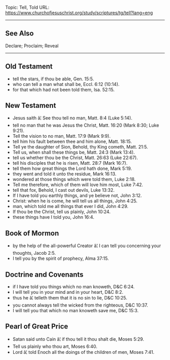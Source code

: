 Topic: Tell, Told
URL: https://www.churchofjesuschrist.org/study/scriptures/tg/tell?lang=eng

---

## See Also

Declare; Proclaim; Reveal

---

## Old Testament

- tell the stars, if thou be able, Gen. 15:5.
- who can tell a man what shall be, Eccl. 6:12 (10:14).
- for that which had not been told them, Isa. 52:15.

## New Testament

- Jesus saith â¦ See thou tell no man, Matt. 8:4 (Luke 5:14).
- tell no man that he was Jesus the Christ, Matt. 16:20 (Mark 8:30; Luke 9:21).
- Tell the vision to no man, Matt. 17:9 (Mark 9:9).
- tell him his fault between thee and him alone, Matt. 18:15.
- Tell ye the daughter of Sion, Behold, thy King cometh, Matt. 21:5.
- Tell us, when shall these things be, Matt. 24:3 (Mark 13:4).
- tell us whether thou be the Christ, Matt. 26:63 (Luke 22:67).
- tell his disciples that he is risen, Matt. 28:7 (Mark 16:7).
- tell them how great things the Lord hath done, Mark 5:19.
- they went and told it unto the residue, Mark 16:13.
- wondered at those things which were told them, Luke 2:18.
- Tell me therefore, which of them will love him most, Luke 7:42.
- tell that fox, Behold, I cast out devils, Luke 13:32.
- If I have told you earthly things, and ye believe not, John 3:12.
- Christ: when he is come, he will tell us all things, John 4:25.
- man, which told me all things that ever I did, John 4:29.
- If thou be the Christ, tell us plainly, John 10:24.
- these things have I told you, John 16:4.

## Book of Mormon

- by the help of the all-powerful Creator â¦ I can tell you concerning your thoughts, Jacob 2:5.
- I tell you by the spirit of prophecy, Alma 37:15.

## Doctrine and Covenants

- if I have told you things which no man knoweth, D&C 6:24.
- I will tell you in your mind and in your heart, D&C 8:2.
- thus he â¦ telleth them that it is no sin to lie, D&C 10:25.
- you cannot always tell the wicked from the righteous, D&C 10:37.
- I will tell you that which no man knoweth save me, D&C 15:3.

## Pearl of Great Price

- Satan said unto Cain â¦ if thou tell it thou shalt die, Moses 5:29.
- Tell us plainly who thou art, Moses 6:40.
- Lord â¦ told Enoch all the doings of the children of men, Moses 7:41.

